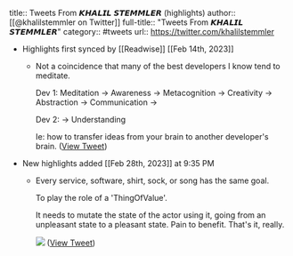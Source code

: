 title:: Tweets From 𝙆𝙃𝘼𝙇𝙄𝙇 𝙎𝙏𝙀𝙈𝙈𝙇𝙀𝙍 (highlights)
author:: [[@khalilstemmler on Twitter]]
full-title:: "Tweets From 𝙆𝙃𝘼𝙇𝙄𝙇 𝙎𝙏𝙀𝙈𝙈𝙇𝙀𝙍"
category:: #tweets
url:: https://twitter.com/khalilstemmler

- Highlights first synced by [[Readwise]] [[Feb 14th, 2023]]
	- Not a coincidence that many of the best developers I know tend to meditate.
	  
	  Dev 1:
	  Meditation -> 
	  Awareness ->
	  Metacognition ->
	  Creativity ->
	  Abstraction ->
	  Communication ->
	  
	  Dev 2:
	  -> Understanding 
	  
	  Ie: how to transfer ideas from your brain to another developer's brain. ([View Tweet](https://twitter.com/khalilstemmler/status/1625164153450029056))
- New highlights added [[Feb 28th, 2023]] at 9:35 PM
	- Every service, software, shirt, sock, or song has the same goal.
	  
	  To play the role of a 'ThingOfValue'.
	  
	  It needs to mutate the state of the actor using it, going from an unpleasant state to a pleasant state. Pain to benefit. That's it, really. 
	  
	  ![](https://pbs.twimg.com/media/Fp6qobwXoAMsIoA.png) ([View Tweet](https://twitter.com/khalilstemmler/status/1629928185386205185))
